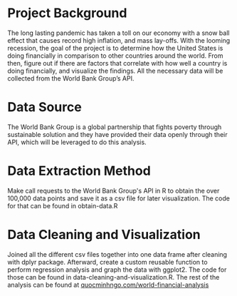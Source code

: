 # Project Background
The long lasting pandemic has taken a toll on our economy with a snow ball effect that causes record high inflation, and mass lay-offs. With the looming recession, 
the goal of the project is to determine how the United States is doing financially in comparison to other countries around the world. From then, figure out if there
are factors that correlate with how well a country is doing financially, and visualize the findings. All the necessary data will be collected from the World Bank 
Group’s API.

# Data Source

The World Bank Group is a global partnership that fights poverty through sustainable solution and they have provided their data openly through their API, which will be leveraged to do this analysis.

# Data Extraction Method

Make call requests to the World Bank Group's API in R to obtain the over 100,000 data points and save it as a csv file for later visualization. The code for 
that can be found in obtain-data.R

# Data Cleaning and Visualization

Joined all the different csv files together into one data frame after cleaning with dplyr package. Afterward, create a custom reusable function to perform regression analysis and graph the data with ggplot2. The code for those can be found in data-cleaning-and-visualization.R. The rest of the analysis can be found at 
<a href="https://quocminhngo.com/world-financial-analysis">quocminhngo.com/world-financial-analysis</a>


